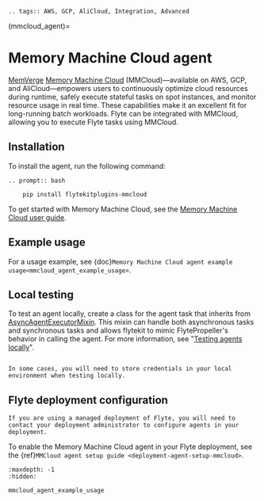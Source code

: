 ```{eval-rst}
.. tags:: AWS, GCP, AliCloud, Integration, Advanced
```

(mmcloud_agent)=

# Memory Machine Cloud agent

[MemVerge](https://memverge.com/) [Memory Machine Cloud](https://www.mmcloud.io/) (MMCloud)—available on AWS, GCP, and AliCloud—empowers users to continuously optimize cloud resources during runtime, safely execute stateful tasks on spot instances, and monitor resource usage in real time. These capabilities make it an excellent fit for long-running batch workloads. Flyte can be integrated with MMCloud, allowing you to execute Flyte tasks using MMCloud.

## Installation

To install the agent, run the following command:

```{eval-rst}
.. prompt:: bash

    pip install flytekitplugins-mmcloud
```

To get started with Memory Machine Cloud, see the [Memory Machine Cloud user guide](https://docs.memverge.com/mmce/current/userguide/olh/index.html).

## Example usage

For a usage example, see {doc}`Memory Machine Cloud agent example usage<mmcloud_agent_example_usage>`.

## Local testing

To test an agent locally, create a class for the agent task that inherits from [AsyncAgentExecutorMixin](https://github.com/flyteorg/flytekit/blob/master/flytekit/extend/backend/base_agent.py#L155). This mixin can handle both asynchronous tasks and synchronous tasks and allows flytekit to mimic FlytePropeller's behavior in calling the agent. For more information, see "[Testing agents locally](https://docs.flyte.org/en/latest/flyte_agents/testing_agents_locally.html)".

```{note}

In some cases, you will need to store credentials in your local environment when testing locally.

```

## Flyte deployment configuration

```{note}
If you are using a managed deployment of Flyte, you will need to contact your deployment administrator to configure agents in your deployment.
```

To enable the Memory Machine Cloud agent in your Flyte deployment, see the {ref}`MMCloud agent setup guide <deployment-agent-setup-mmcloud>`.


```{toctree}
:maxdepth: -1
:hidden:

mmcloud_agent_example_usage
```
